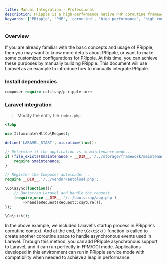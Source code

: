 ```yaml
---
title: Manual Integration - Professional
description: PRipple is a high-performance native PHP coroutine framework designed to handle high-concurrency, complex network communications and data operations. This document will introduce how to manually integrate PRipple into a Laravel project.
keywords: ['PRipple', 'PHP', 'coroutine', 'high performance', 'high concurrency']
---
```


### Overview

If you are already familiar with the basic concepts and usage of PRipple, then you may want to know more details about
PRipple, or want to make some customized configurations for PRipple.
At this time, you can achieve these purposes by manually building PRipple. This document will use Laravel as an example
to introduce how to manually integrate PRipple.

### Install dependencies

```php
composer require cclilshy/p-ripple-core
```

### Laravel integration

> Modify the entry file `index.php`

```php
<?php

use Illuminate\HttCo\Request;

define('LARAVEL_START', microtime(true));

// Determine if the application is in maintenance mode...
if (file_exists($maintenance = __DIR__.'/../storage/framework/maintenance.php')) {
    require $maintenance;
}

// Register the Composer autoloader...
require __DIR__.'/../vendor/autoload.php';

\Co\async(function(){
    // Bootstrap Laravel and handle the request...
    (require_once __DIR__.'/../bootstrap/app.php')
        ->handleRequest(Request::capture());
});

\Co\tick();
```

In the above example, we included Laravel's startup process in PRipple's coroutine context.
And at the end, the `\Co\tick()` function is called to create another coroutine space to handle asynchronous events used
in Laravel.
Through this method, you can add PRipple asynchronous support to Laravel, and it can run perfectly in FPM/CGI mode.
Applications developed in this environment can run in PRipple service mode with compatibility when needed to achieve a
leap in performance.

